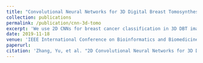 ```yaml
---
title: "Convolutional Neural Networks for 3D Digital Breast Tomosynthesis Classification"
collection: publications
permalink: /publication/cnn-3d-tomo
excerpt: 'We use 2D CNNs for breast cancer classification in 3D DBT images.'
date: 2019-11-18
venue: 'IEEE International Conference on Bioinformatics and Biomedicine'
paperurl: 
citation: 'Zhang, Yu, et al. "2D Convolutional Neural Networks for 3D Digital Breast Tomosynthesis Classification." 2019 IEEE International Conference on Bioinformatics and Biomedicine (BIBM). IEEE, 2019.'
---
```

